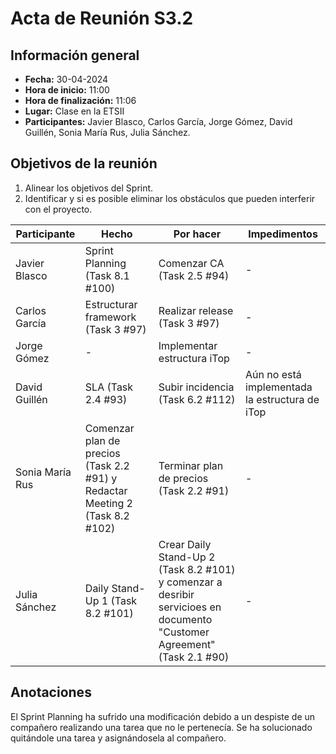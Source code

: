 # Acta de Reunión S3.2
## Información general
- **Fecha:** 30-04-2024
- **Hora de inicio:** 11:00
- **Hora de finalización:** 11:06
- **Lugar:** Clase en la ETSII
- **Participantes:** Javier Blasco, Carlos García, Jorge Gómez, David Guillén, Sonia María Rus, Julia Sánchez.

## Objetivos de la reunión
1. Alinear los objetivos del Sprint.
2. Identificar y si es posible eliminar los obstáculos que pueden interferir con el proyecto.

| Participante   | Hecho                                                                          | Por hacer                                                                                                                 | Impedimentos
|----------------|--------------------------------------------------------------------------------|---------------------------------------------------------------------------------------------------------------------------|--------------
| Javier Blasco  | Sprint Planning (Task 8.1 #100)                                                | Comenzar CA (Task 2.5 #94)                                                                                                | -
| Carlos García  | Estructurar framework (Task 3 #97)                                             | Realizar release (Task 3 #97)                                                                                             | -
| Jorge Gómez    | -                                                                              | Implementar estructura iTop                                                                                               | -
| David Guillén  | SLA (Task 2.4 #93)                                                             | Subir incidencia (Task 6.2 #112)                                                                                          | Aún no está implementada la estructura de iTop
| Sonia María Rus| Comenzar plan de precios (Task 2.2 #91) y Redactar Meeting 2 (Task 8.2 #102)   | Terminar plan de precios (Task 2.2 #91)                                                                                   | -
| Julia Sánchez  | Daily Stand-Up 1 (Task 8.2 #101)                                               | Crear Daily Stand-Up 2 (Task 8.2 #101) y comenzar a desribir servicioes en documento "Customer Agreement" (Task 2.1 #90)  | -

## Anotaciones 
El Sprint Planning ha sufrido una modificación debido a un despiste de un compañero realizando una tarea que no le pertenecía. Se ha solucionado quitándole una tarea y asignándosela al compañero.
